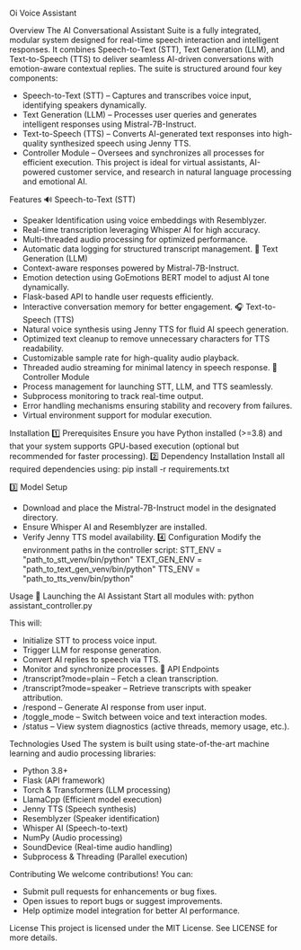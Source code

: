 Oi Voice Assistant

Overview
The AI Conversational Assistant Suite is a fully integrated, modular system designed for real-time speech interaction and intelligent responses. It combines Speech-to-Text (STT), Text Generation (LLM), and Text-to-Speech (TTS) to deliver seamless AI-driven conversations with emotion-aware contextual replies.
The suite is structured around four key components:
- Speech-to-Text (STT) – Captures and transcribes voice input, identifying speakers dynamically.
- Text Generation (LLM) – Processes user queries and generates intelligent responses using Mistral-7B-Instruct.
- Text-to-Speech (TTS) – Converts AI-generated text responses into high-quality synthesized speech using Jenny TTS.
- Controller Module – Oversees and synchronizes all processes for efficient execution.
This project is ideal for virtual assistants, AI-powered customer service, and research in natural language processing and emotional AI.

Features
🔊 Speech-to-Text (STT)
- Speaker Identification using voice embeddings with Resemblyzer.
- Real-time transcription leveraging Whisper AI for high accuracy.
- Multi-threaded audio processing for optimized performance.
- Automatic data logging for structured transcript management.
🧠 Text Generation (LLM)
- Context-aware responses powered by Mistral-7B-Instruct.
- Emotion detection using GoEmotions BERT model to adjust AI tone dynamically.
- Flask-based API to handle user requests efficiently.
- Interactive conversation memory for better engagement.
🎧 Text-to-Speech (TTS)
- Natural voice synthesis using Jenny TTS for fluid AI speech generation.
- Optimized text cleanup to remove unnecessary characters for TTS readability.
- Customizable sample rate for high-quality audio playback.
- Threaded audio streaming for minimal latency in speech response.
🔗 Controller Module
- Process management for launching STT, LLM, and TTS seamlessly.
- Subprocess monitoring to track real-time output.
- Error handling mechanisms ensuring stability and recovery from failures.
- Virtual environment support for modular execution.

Installation
1️⃣ Prerequisites
Ensure you have Python installed (>=3.8) and that your system supports GPU-based execution (optional but recommended for faster processing).
2️⃣ Dependency Installation
Install all required dependencies using:
pip install -r requirements.txt


3️⃣ Model Setup
- Download and place the Mistral-7B-Instruct model in the designated directory.
- Ensure Whisper AI and Resemblyzer are installed.
- Verify Jenny TTS model availability.
4️⃣ Configuration
Modify the environment paths in the controller script:
STT_ENV = "path_to_stt_venv/bin/python"
TEXT_GEN_ENV = "path_to_text_gen_venv/bin/python"
TTS_ENV = "path_to_tts_venv/bin/python"



Usage
🚀 Launching the AI Assistant
Start all modules with:
python assistant_controller.py


This will:
- Initialize STT to process voice input.
- Trigger LLM for response generation.
- Convert AI replies to speech via TTS.
- Monitor and synchronize processes.
📡 API Endpoints
- /transcript?mode=plain – Fetch a clean transcription.
- /transcript?mode=speaker – Retrieve transcripts with speaker attribution.
- /respond – Generate AI response from user input.
- /toggle_mode – Switch between voice and text interaction modes.
- /status – View system diagnostics (active threads, memory usage, etc.).

Technologies Used
The system is built using state-of-the-art machine learning and audio processing libraries:
- Python 3.8+
- Flask (API framework)
- Torch & Transformers (LLM processing)
- LlamaCpp (Efficient model execution)
- Jenny TTS (Speech synthesis)
- Resemblyzer (Speaker identification)
- Whisper AI (Speech-to-text)
- NumPy (Audio processing)
- SoundDevice (Real-time audio handling)
- Subprocess & Threading (Parallel execution)

Contributing
We welcome contributions! You can:
- Submit pull requests for enhancements or bug fixes.
- Open issues to report bugs or suggest improvements.
- Help optimize model integration for better AI performance.

License
This project is licensed under the MIT License. See LICENSE for more details.
